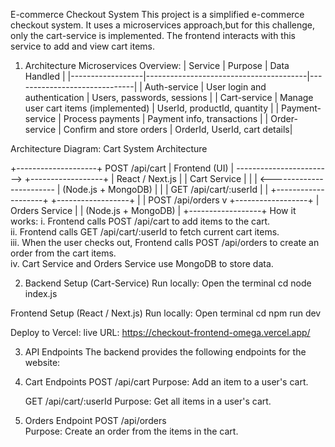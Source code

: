 E-commerce Checkout System
  This project is a simplified e-commerce checkout system. It uses a microservices approach,but for this challenge, only the cart-service is implemented. The frontend interacts with this service to add and view cart items.
  
1. Architecture
   Microservices Overview:
     | Service           | Purpose                               | Data Handled                 |
     |------------------|----------------------------------------|------------------------------|
     | Auth-service      | User login and authentication         | Users, passwords, sessions   |
     | Cart-service      | Manage user cart items (implemented)  | UserId, productId, quantity  |
     | Payment-service   | Process payments                      | Payment info, transactions   |
     | Order-service     | Confirm and store orders              | OrderId, UserId, cart details|

Architecture Diagram:
Cart System Architecture

+--------------------+          POST /api/cart
|   Frontend (UI)    | ------------------------> +------------------+
|  React / Next.js   |                            |   Cart Service   |
|                    | <------------------------ | (Node.js + MongoDB) |
|                    |          GET /api/cart/:userId |                |
+--------------------+                            +------------------+
                                                       |
                                                       | POST /api/orders
                                                       v
                                                 +------------------+
                                                 |  Orders Service  |
                                                 | (Node.js + MongoDB) |
                                                 +------------------+
How it works:
i. Frontend calls POST /api/cart to add items to the cart.  
ii. Frontend calls GET /api/cart/:userId to fetch current cart items.  
iii. When the user checks out, Frontend calls POST /api/orders to create an order from the cart items.  
iv. Cart Service and Orders Service use MongoDB to store data.

                                          
2. Backend Setup (Cart-Service)
Run locally:
Open the terminal
cd <checkitem-backend>
node index.js
   
Frontend Setup (React / Next.js)
Run locally:
Open terminal
cd <checkout-frontend>
npm run dev

Deploy to Vercel:
live URL: https://checkout-frontend-omega.vercel.app/

3. API Endpoints
The backend provides the following endpoints for the website:
1. Cart Endpoints
   POST /api/cart 
   Purpose: Add an item to a user's cart.
   
   GET /api/cart/:userId
   Purpose: Get all items in a user's cart.
   
2. Orders Endpoint
   POST /api/orders  
   Purpose: Create an order from the items in the cart.  
  



